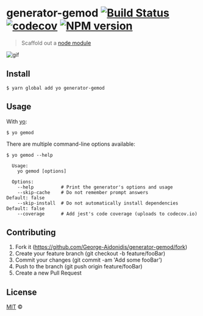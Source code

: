 # generator-gemod [![Build Status](https://travis-ci.org/George-Aidonidis/generator-gemod.svg?branch=master)](https://travis-ci.org/George-Aidonidis/generator-gemod) [![codecov](https://codecov.io/gh/George-Aidonidis/generator-gemod/badge.svg?branch=master)](https://codecov.io/gh/George-Aidonidis/generator-gemod?branch=master) [![NPM version](https://img.shields.io/npm/v/generator-gemod.svg?style=flat)](https://www.npmjs.com/package/generator-gemod)

> Scaffold out a [node module](https://github.com/george-aidonidis/generator-gemod)

![gif](https://i.imgur.com/igslKGr.gif)

## Install

```
$ yarn global add yo generator-gemod
```

## Usage

With [yo](https://github.com/yeoman/yo):

```
$ yo gemod
```

There are multiple command-line options available:

```
$ yo gemod --help

  Usage:
    yo gemod [options]

  Options:
    --help          # Print the generator's options and usage
    --skip-cache    # Do not remember prompt answers                      Default: false
    --skip-install  # Do not automatically install dependencies           Default: false
    --coverage      # Add jest's code coverage (uploads to codecov.io)
```

## Contributing

1. Fork it (<https://github.com/George-Aidonidis/generator-gemod/fork>)
2. Create your feature branch (git checkout -b feature/fooBar)
3. Commit your changes (git commit -am 'Add some fooBar')
4. Push to the branch (git push origin feature/fooBar)
5. Create a new Pull Request

## License

[MIT](./license) ©
